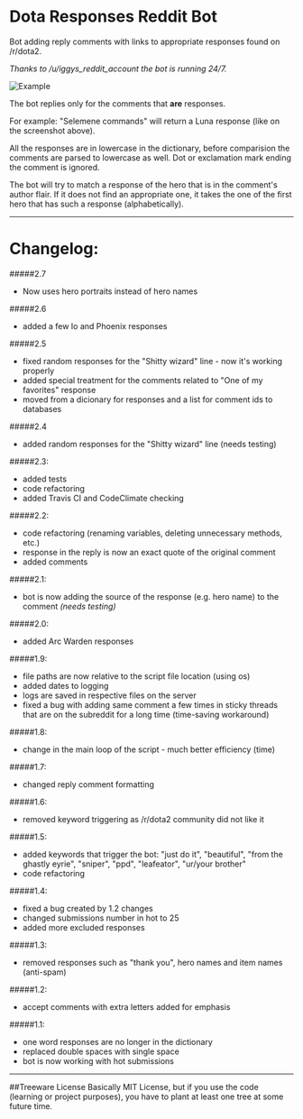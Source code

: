 # Dota Responses Reddit Bot

Bot adding reply comments with links to appropriate responses found on /r/dota2.

*Thanks to /u/iggys_reddit_account the bot is running 24/7.*

![Example](https://i.imgur.com/PAcg57z.png)

The bot replies only for the comments that **are** responses. 

For example:
"Selemene commands" will return a Luna response (like on the screenshot above). 

All the responses are in lowercase in the dictionary, before comparision the comments are parsed to lowercase as well. Dot or exclamation mark ending the comment is ignored.

The bot will try to match a response of the hero that is in the comment's author flair. If it does not find an appropriate one, it takes the one of the first hero that has such a response (alphabetically).

---
# Changelog:

#####2.7
* Now uses hero portraits instead of hero names

#####2.6
* added a few Io and Phoenix responses

#####2.5
* fixed random responses for the "Shitty wizard" line - now it's working properly
* added special treatment for the comments related to "One of my favorites" response
* moved from a dicionary for responses and a list for comment ids to databases

#####2.4
* added random responses for the "Shitty wizard" line (needs testing)

#####2.3:
* added tests
* code refactoring
* added Travis CI and CodeClimate checking

#####2.2:
* code refactoring (renaming variables, deleting unnecessary methods, etc.)
* response in the reply is now an exact quote of the original comment
* added comments

#####2.1:
* bot is now adding the source of the response (e.g. hero name) to the comment *(needs testing)*

#####2.0:
* added Arc Warden responses

#####1.9:
* file paths are now relative to the script file location (using os)
* added dates to logging
* logs are saved in respective files on the server
* fixed a bug with adding same comment a few times in sticky threads that are on the subreddit for a long time (time-saving workaround)

#####1.8:
* change in the main loop of the script - much better efficiency (time)

#####1.7:
* changed reply comment formatting

#####1.6:
* removed keyword triggering as /r/dota2 community did not like it

#####1.5:
* added keywords that trigger the bot: "just do it", "beautiful", "from the ghastly eyrie", "sniper", "ppd", "leafeator", "ur/your brother"
* code refactoring

#####1.4:
* fixed a bug created by 1.2 changes
* changed submissions number in hot to 25
* added more excluded responses

#####1.3:
* removed responses such as "thank you", hero names and item names (anti-spam)

#####1.2:
* accept comments with extra letters added for emphasis

#####1.1:
* one word responses are no longer in the dictionary
* replaced double spaces with single space
* bot is now working with hot submissions

---
##Treeware License
Basically MIT License, but if you use the code (learning or project purposes), you have to plant at least one tree at some future time.
